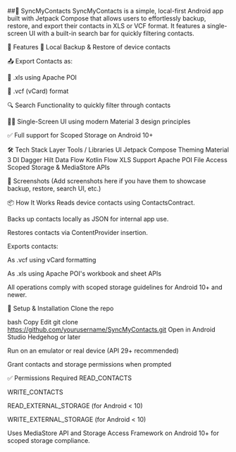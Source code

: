 ##📇 SyncMyContacts
SyncMyContacts is a simple, local-first Android app built with Jetpack Compose that allows users to effortlessly backup, restore, and export their contacts in XLS or VCF format. It features a single-screen UI with a built-in search bar for quickly filtering contacts.

🚀 Features
🔄 Local Backup & Restore of device contacts

📤 Export Contacts as:

📄 .xls using Apache POI

📇 .vcf (vCard) format

🔍 Search Functionality to quickly filter through contacts

🧑‍💻 Single-Screen UI using modern Material 3 design principles

✅ Full support for Scoped Storage on Android 10+

🛠 Tech Stack
Layer	Tools / Libraries
UI	Jetpack Compose
Theming	Material 3
DI	Dagger Hilt
Data Flow	Kotlin Flow
XLS Support	Apache POI
File Access	Scoped Storage & MediaStore APIs

📸 Screenshots
(Add screenshots here if you have them to showcase backup, restore, search UI, etc.)

📦 How It Works
Reads device contacts using ContactsContract.

Backs up contacts locally as JSON for internal app use.

Restores contacts via ContentProvider insertion.

Exports contacts:

As .vcf using vCard formatting

As .xls using Apache POI's workbook and sheet APIs

All operations comply with scoped storage guidelines for Android 10+ and newer.

🔧 Setup & Installation
Clone the repo

bash
Copy
Edit
git clone https://github.com/yourusername/SyncMyContacts.git
Open in Android Studio Hedgehog or later

Run on an emulator or real device (API 29+ recommended)

Grant contacts and storage permissions when prompted

✅ Permissions Required
READ_CONTACTS

WRITE_CONTACTS

READ_EXTERNAL_STORAGE (for Android < 10)

WRITE_EXTERNAL_STORAGE (for Android < 10)

Uses MediaStore API and Storage Access Framework on Android 10+ for scoped storage compliance.
